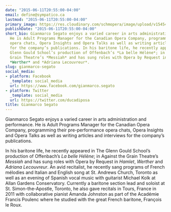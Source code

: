 ```yaml
---
date: "2015-06-11T20:55:00-04:00"
email: define@sympatico.ca
lastmod: "2015-06-11T20:55:00-04:00"
primary_image: https://res.cloudinary.com/schmopera/image/upload/v1545409169/media/webhook-uploads/1434070540530/gsegatocard12810Square.jpg.jpg
publishDate: "2015-06-11T20:55:00-04:00"
short_bio: Gianmarco Segato enjoys a varied career in arts administration and performance.
  He is Adult Programs Manager for the Canadian Opera Company, programming their pre-performance
  opera chats, Opera Insights and Opera Talks as well as writing articles and interviews
  for the company’s publications. In his baritone life, he recently appeared in The
  Glenn Gould School’s production of Offenbach’s *La belle Hélène*; in Against the
  Grain Theatre’s *Messiah* and has sung roles with Opera by Request in *Hamlet*,
  *Werther* and *Adriana Lecouvreur*.
slug: gianmarco-segato
social_media:
- platform: Facebook
  _template: social_media
  url: https://www.facebook.com/gianmarco.segato
- platform: Twitter
  _template: social_media
  url: https://twitter.com/ducadiposa
title: Gianmarco Segato
---
```


Gianmarco Segato enjoys a varied career in arts administration and performance. He is Adult Programs Manager for the Canadian Opera Company, programming their pre-performance opera chats, Opera Insights and Opera Talks as well as writing articles and interviews for the company’s publications. 

In his baritone life, he recently appeared in The Glenn Gould School’s production of Offenbach’s *La belle Hélène*; in Against the Grain Theatre’s *Messiah* and has sung roles with Opera by Request in *Hamlet*, *Werther* and *Adriana Lecouvreur*. An avid recitalist, he recently sang programs of French mélodies and Italian and English song at St. Andrews Church, Toronto as well as an evening of Spanish vocal music with guitarist Michael Kolk at Allan Gardens Conservatory. Currently a baritone section lead and soloist at St. Simon-the-Apostle, Toronto, he also gave recitals in Tours, France in 2011 with collaborative pianist Amanda Johnston as part of the Académie Francis Poulenc where he studied with the great French baritone, François le Roux.
